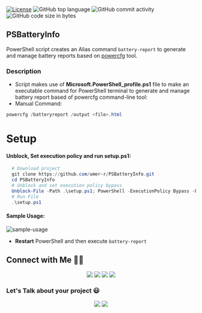 [![License](https://img.shields.io/badge/license-MIT-green)](./LICENSE) ![GitHub top language](https://img.shields.io/github/languages/top/umer-r/PSBatteryInfo) ![GitHub commit activity](https://img.shields.io/github/commit-activity/m/umer-r/PSBatteryInfo) ![GitHub code size in bytes](https://img.shields.io/github/languages/code-size/umer-r/PSBatteryInfo)

## PSBatteryInfo

PowerShell script creates an Alias command ```battery-report``` to generate and manage battery reports based on [powercfg](https://learn.microsoft.com/en-us/windows-hardware/design/device-experiences/powercfg-command-line-options) tool.

### Description

- Script makes use of **Microsoft.PowerShell_profile.ps1** file to make an executable command for PowerShell terminal to generate and manage battery report based of powercfg command-line tool:
- Manual Command:

```powershell
powercfg /batteryreport /output <file>.html
```

# Setup

#### Unblock, Set execution policy and run setup.ps1:

```powershell
  # Download project
  git clone https://github.com/umer-r/PSBatteryInfo.git
  cd PSBatteryInfo
  # Unblock and set execution policy bypass
  Unblock-File -Path .\setup.ps1; PowerShell -ExecutionPolicy Bypass -File ".\setup.ps1"
  # Run File
  .\setup.ps1
```

#### Sample Usage:

![sample-usage](https://user-images.githubusercontent.com/83476929/204869627-dd465efb-2f7f-4dfa-9b1b-ada66c02efa2.png)

- **Restart** PowerShell and then execute ```battery-report```

## Connect with Me 🤝🏻 &nbsp;

<p align="center">
<a href="https://www.linkedin.com/in/umer-r-437120214/"><img src="https://img.shields.io/badge/-Umer%20R-0077B5?style=flat&logo=Linkedin&logoColor=white"/></a>
<a href="mailto:russs3400@gmail.com"><img src="https://img.shields.io/badge/-Umer R-D14836?style=flat&logo=Gmail&logoColor=white"/></a>
<a href="https://instagram.com/umer_r74"><img src="https://img.shields.io/badge/-@umer__r74-E4405F?style=flat&logo=Instagram&logoColor=white"/></a>
<a href="https://twitter.com/umer_74"><img src="https://img.shields.io/badge/-@umer__74-1877F2?style=flat&logo=Twitter&logoColor=white"/></a>
</p>

### Let's Talk about your project :smiley:

<p align="center">
<a href="https://www.upwork.com/freelancers/~011184505ed9059668"><img src="https://img.shields.io/badge/-Umer%20R-6fda44?style=flat&logo=upwork&logoColor=white"/></a>
<a href="https://www.fiverr.com/hamza_rajaz"><img src="https://img.shields.io/badge/-Umer%20R-00b22d?style=flat&logo=Fiverr&logoColor=white"/></a>

</p>
